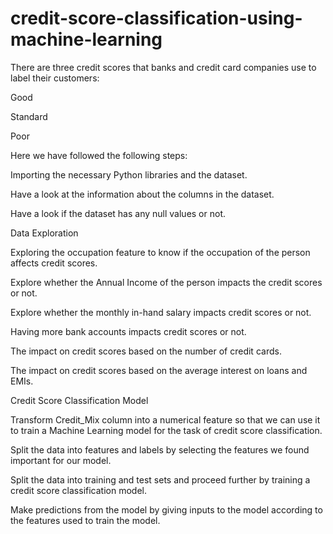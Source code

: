 # credit-score-classification-using-machine-learning
There are three credit scores that banks and credit card companies use to label their customers:

Good

Standard

Poor


Here we have followed the following steps:

Importing the necessary Python libraries and the dataset.

Have a look at the information about the columns in the dataset.

Have a look if the dataset has any null values or not.

Data Exploration

Exploring the occupation feature to know if the occupation of the person affects credit scores.

Explore whether the Annual Income of the person impacts the credit scores or not.

Explore whether the monthly in-hand salary impacts credit scores or not.

Having more bank accounts impacts credit scores or not.

The impact on credit scores based on the number of credit cards.

The impact on credit scores based on the average interest on loans and EMIs.

Credit Score Classification Model

Transform Credit_Mix column into a numerical feature so that we can use it to train a Machine Learning model for the task of credit score classification.

Split the data into features and labels by selecting the features we found important for our model.

Split the data into training and test sets and proceed further by training a credit score classification model.

Make predictions from the model by giving inputs to the model according to the features used to train the model.

